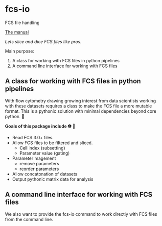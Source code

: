 # fcs-io
FCS file handling 

[The manual](../master/fcs-io.pdf)

*Lets slice and dice FCS files like pros.*

Main purpose:
1. A class for working with FCS files in python pipelines
2. A command line interface for working with FCS files

## A class for working with FCS files in python pipelines

With flow cytometry drawing growing interest from data scientists
working with these datasets requires a class to make the FCS file
a more mutable format. This is a pythonic solution with minimal
dependencies beyond core python. 🐍  

**Goals of this package include ⚽ 🥅**

* Read FCS 3.0+ files
* Allow FCS files to be filtered and sliced.
  - Cell index (subsetting)
  - Parameter value (gating)
* Parameter magement
  - remove parameters
  - reorder parameters
* Allow concatonation of datasets
* Output pythonic matrix data for analysis

## A command line interface for working with FCS files

We also want to provide the fcs-io command to work directly with FCS files
from the command line.
